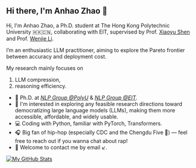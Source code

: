 ## Hi there, I'm Anhao Zhao 👋

Hi, I'm Anhao Zhao, a Ph.D. student at The Hong Kong Polytechnic University 🇭🇰🇨🇳, collaborating with EIT, supervised by Prof. [Xiaoyu Shen](https://chin-gyou.github.io/) and Prof. [Wenjie Li](https://www4.comp.polyu.edu.hk/~cswjli/).

I’m an enthusiastic LLM practitioner, aiming to explore the Pareto frontier between accuracy and deployment cost.

My research mainly focuses on  
1) LLM compression,  
2) reasoning efficiency.  

- 🍻 Ph.D. at [*NLP Group @PolyU*](https://polyunlp.github.io/) & [*NLP Group @EIT*](https://eit-nlp.github.io/lab-website/).
- 🔭 I'm interested in exploring any feasible research directions toward democratizing large language models (LLMs), making them more accessible, affordable, and widely usable. 
- 💻 Coding with Python, familiar with PyTorch, Transformers.
- 🎧 Big fan of hip-hop (especially CDC and the Chengdu Five 🐼) — feel free to reach out if you wanna chat about rap! 
- 💬 Welcome to contact me by email ↙️.  

[![My GitHub Stats](https://github-readme-stats.vercel.app/api?username=AnhaoZhao-LLMer
)]()
